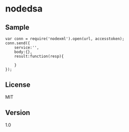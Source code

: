 ﻿# nodedsa
Sample
----
```
var conn = require('nodexml').open(url, accesstoken);
conn.send({
	service:'',
	body:{},
	result:function(resp){
	
	}
});
```

License
----

MIT

Version
----
1.0

